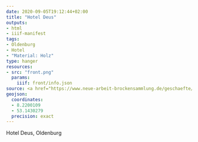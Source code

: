 ```yaml
---
date: 2020-09-05T19:12:44+02:00
title: "Hotel Deus"
outputs:
- html
- iiif-manifest
tags:
- Oldenburg
- Hotel
- "Material: Holz"
type: hanger
resources:
- src: "front.png"
  params:
    iiif: front/info.json
source: <a href="https://www.neue-arbeit-brockensammlung.de/geschaefte/zweigstelle-kim/">KiM</a>
geojson:
  coordinates:
  - 8.2200109
  - 53.1430279
  precision: exact
---
```

Hotel Deus, Oldenburg
